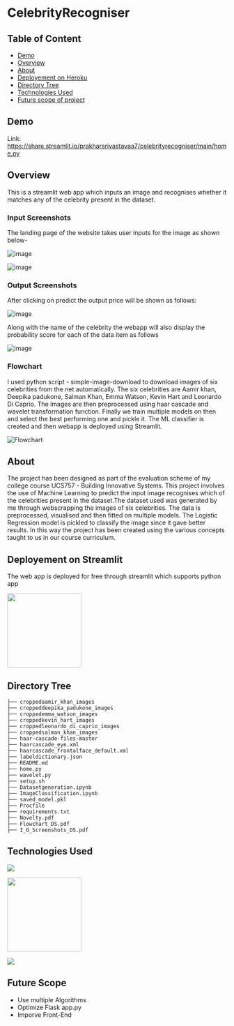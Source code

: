 # CelebrityRecogniser
 

## Table of Content
  * [Demo](#demo)
  * [Overview](#overview)
  * [About](#About)
  * [Deployement on Heroku](#deployement-on-heroku)
  * [Directory Tree](#directory-tree)
  * [Technologies Used](#technologies-used)
  * [Future scope of project](#future-scope)


## Demo
Link: https://share.streamlit.io/prakharsrivastavaa7/celebrityrecogniser/main/home.py


## Overview
This is a streamlit web app which inputs an image and recognises whether it matches any of the celebrity present in the dataset.

  ### Input Screenshots      

The landing page of the website takes user inputs for the image as shown below-

![image](https://user-images.githubusercontent.com/63156822/141937327-61237517-9257-4067-b0bf-9305f53ef6ab.png)


![image](https://user-images.githubusercontent.com/63156822/141937500-e056a272-a166-4e33-b3ea-f7bfe55578ef.png)



   ### Output Screenshots

After clicking on predict the output price will be shown as follows:

![image](https://user-images.githubusercontent.com/63156822/141937404-a6e7dd91-a02f-48b1-b6da-348eeca11d07.png)

Along with the name of the celebrity the webapp will also display the probability score for each of the data item as follows

![image](https://user-images.githubusercontent.com/63156822/141937423-a970296f-ee00-463d-94ce-b4f5757fd722.png)



  ### Flowchart
  
I used python script - simple-image-download to download images of six celebrities from the net automatically. The six celebrities are Aamir khan, Deepika padukone, Salman Khan, Emma Watson, Kevin Hart and Leonardo Di Caprio. The images are then preprocessed using haar cascade and wavelet transformation function. Finally we train multiple models on then and select the best performing one and pickle it. The ML classifier is created and then webapp is deployed using Streamlit.   
  
![Flowchart](https://user-images.githubusercontent.com/63156822/141940955-7fa82363-f37a-45aa-8b79-b5d0ba95a376.jpeg)


## About
The project has been designed as part of the evaluation scheme of my college course UCS757 - Building Innovative Systems. This project involves the use of Machine Learning to predict the input image recognises which of the celebrities present in the dataset.The dataset used was generated by me through webscrapping the images of six celebrities. The data is preprocessed, visualised and then fitted on multiple models. The Logistic Regression model is pickled to classify the image since it gave better results. In this way the project has been created using the various concepts taught to us in our course curriculum.

## Deployement on Streamlit
The web app is deployed for free through streamlit which supports python app 


[<img target="_blank" src="https://mms.businesswire.com/media/20200616005364/en/798639/23/Streamlit_Logo_%281%29.jpg" width=170>](https://mms.businesswire.com/media/20200616005364/en/798639/23/Streamlit_Logo_%281%29.jpg) 




## Directory Tree 
```
├── croppedaamir_khan_images
├── croppeddeepika_padukone_images
├── croppedemma_watson_images
├── croppedkevin_hart_images
├── croppedleonardo_di_caprio_images
├── croppedsalman_khan_images
├── haar-cascade-files-master
├── haarcascade_eye.xml
├── haarcascade_frontalface_default.xml
├── labeldictionary.json
├── README.md
├── home.py
├── wavelet.py
├── setup.sh
├── Datasetgeneration.ipynb		
├── ImageClassification.ipynb	
├── saved_model.pkl
├── Procfile
├── requirements.txt
├── Novelty.pdf
├── Flowchart_DS.pdf
├── I_O_Screenshots_DS.pdf
```

## Technologies Used

![](https://forthebadge.com/images/badges/made-with-python.svg)

[<img target="_blank" src="https://mms.businesswire.com/media/20200616005364/en/798639/23/Streamlit_Logo_%281%29.jpg" width=170>](https://mms.businesswire.com/media/20200616005364/en/798639/23/Streamlit_Logo_%281%29.jpg)  

![](https://upload.wikimedia.org/wikipedia/commons/thumb/3/32/OpenCV_Logo_with_text_svg_version.svg/1200px-OpenCV_Logo_with_text_svg_version.svg.png)


## Future Scope

* Use multiple Algorithms
* Optimize Flask app.py
* Imporve Front-End 
